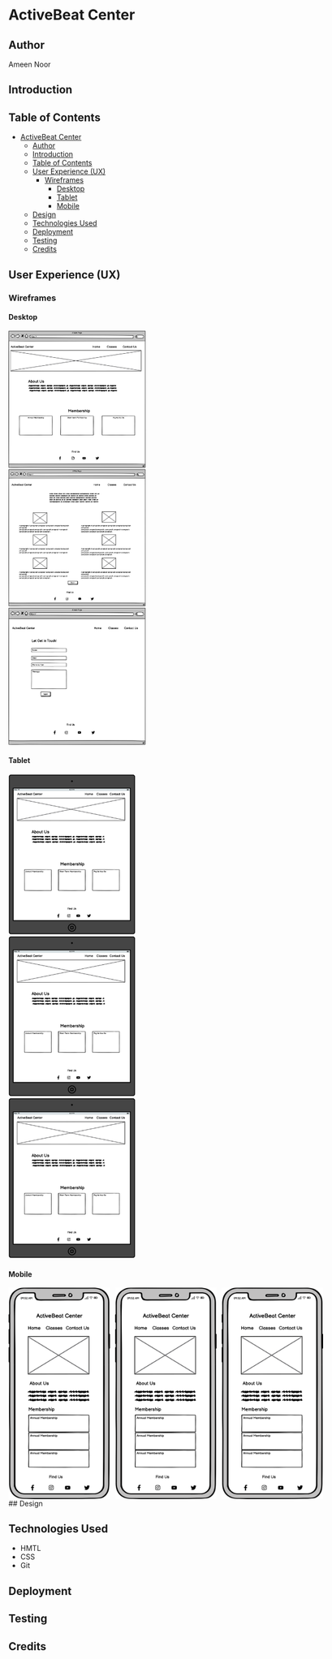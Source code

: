 # ActiveBeat Center

## Author

Ameen Noor

## Introduction

## Table of Contents

- [ActiveBeat Center](#activebeat-center)
  - [Author](#author)
  - [Introduction](#introduction)
  - [Table of Contents](#table-of-contents)
  - [User Experience (UX)](#user-experience-ux)
    - [Wireframes](#wireframes)
      - [Desktop](#desktop)
      - [Tablet](#tablet)
      - [Mobile](#mobile)
  - [Design](#design)
  - [Technologies Used](#technologies-used)
  - [Deployment](#deployment)
  - [Testing](#testing)
  - [Credits](#credits)

## User Experience (UX)

### Wireframes

#### Desktop

<img src="https://github.com/AmeenNoor/activeLife-center/blob/main/assets/wireframes/HomePage.png" alt="Desktop 1" width="270px" height="270px"> <img src="https://github.com/AmeenNoor/activeLife-center/blob/main/assets/wireframes/ClassesPage.png" alt="Desktop 2" width="270px" height="270px"> <img src="https://github.com/AmeenNoor/activeLife-center/blob/main/assets/wireframes/ContactUsPage.png" alt="Desktop 3" width="270px" height="270px">

#### Tablet

<img src="https://github.com/AmeenNoor/activeLife-center/blob/main/assets/wireframes/TabletPage1.png" alt="Tablet 1" width="250"> &nbsp; <img src="https://github.com/AmeenNoor/activeLife-center/blob/main/assets/wireframes/TabletPage1.png" alt="Tablet 2" width="250"> &nbsp; <img src="https://github.com/AmeenNoor/activeLife-center/blob/main/assets/wireframes/TabletPage1.png" alt="Tablet 3" width="250">

#### Mobile
<div style="display: flex; justify-content: space-between;">
<img src="https://github.com/AmeenNoor/activeLife-center/blob/main/assets/wireframes/MobilePhonePage1.png" alt="Mobile 1" width="200" style="margin-right: 10px;"> <img src="https://github.com/AmeenNoor/activeLife-center/blob/main/assets/wireframes/MobilePhonePage1.png" alt="Mobile 2" width="200" style="margin-right: 10px;"> <img src="https://github.com/AmeenNoor/activeLife-center/blob/main/assets/wireframes/MobilePhonePage1.png" alt="Mobile 3" width="200">
</div>
## Design

## Technologies Used

- HMTL
- CSS
- Git

## Deployment

## Testing

## Credits
